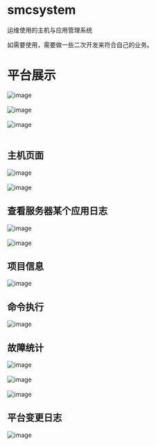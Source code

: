# smcsystem
运维使用的主机与应用管理系统

如需要使用，需要做一些二次开发来符合自己的业务。


平台展示
====

![image](https://github.com/s57445560/smcsystem/raw/master/smcsystem/img/1.png)
<br>
<br>
![image](https://github.com/s57445560/smcsystem/raw/master/smcsystem/img/2.png)
<br>
<br>
![image](https://github.com/s57445560/smcsystem/raw/master/smcsystem/img/3.png)
<br>
<br>

主机页面
---
![image](https://github.com/s57445560/smcsystem/raw/master/smcsystem/img/host1.png)
<br>
<br>
![image](https://github.com/s57445560/smcsystem/raw/master/smcsystem/img/host2.png)

查看服务器某个应用日志
---
![image](https://github.com/s57445560/smcsystem/raw/master/smcsystem/img/log1.png)
<br>
<br>
![image](https://github.com/s57445560/smcsystem/raw/master/smcsystem/img/log2.png)

项目信息
---
![image](https://github.com/s57445560/smcsystem/raw/master/smcsystem/img/group.png)

命令执行
---
![image](https://github.com/s57445560/smcsystem/raw/master/smcsystem/img/command.png)

故障统计
---
![image](https://github.com/s57445560/smcsystem/raw/master/smcsystem/img/error4.png)
<br>
<br>
![image](https://github.com/s57445560/smcsystem/raw/master/smcsystem/img/error2.png)
<br>
<br>
![image](https://github.com/s57445560/smcsystem/raw/master/smcsystem/img/error3.png)

平台变更日志
---
![image](https://github.com/s57445560/smcsystem/raw/master/smcsystem/img/loging.png)





